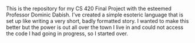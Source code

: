 This is the repository for my CS 420 Final Project with the esteemed Professor Dominic Dabish. I've created a simple esoteric language that is set up like writing a very short, badly formatted story. I wanted to make this better but the power is out all over the town I live in and could not access the code I had going in progress, so I started over. 
